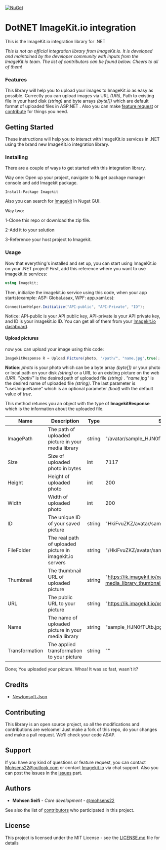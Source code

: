 [![NuGet](https://img.shields.io/nuget/v/imagekit.svg)]()
# DotNET ImageKit.io integration
This is the ImageKit.io integration library for .NET

*This is not an official integration library from ImageKit.io. It is developed and maintained by the developer community with inputs from the ImageKit.io team. The list of contributors can be found below. Cheers to all of them!*

### Features
This library will help you to upload your images to ImageKit.io as easy as possible. Currectly you can upload images  via URL *(URi)*, Path to existing file in your hard disk *(string)*  and byte arrays *(byte[])* which are default format of uploaded files in ASP.NET .
Also you can make [feature request](#support) or [contribute](#contributing) for things you need.

## Getting Started
These instructions will help you to interact with ImageKit.io services in .NET using the brand new ImageKit.io integration library.

### Installing
There are a couple of ways to get started with this integration library.

Way one:
Open up your project, navigate to Nuget package manager console and add Imagekit package.
```
Install-Package Imagekit
```
Also you can search for [Imagekit](https://www.nuget.org/packages/Imagekit) in Nuget GUI.

Way two:

1-Clone this repo or download the zip file.

2-Add it to your solution

3-Reference your host project to Imagekit.

### Usage
Now that everything's installed and set up, you can start using ImageKit.io on your .NET project!
First, add this reference where you want to use imagekit.io services:
```cs
using Imagekit;
```
Then, initialize the imagekit.io service using this code, when your app starts(example: ASP: Global.asax, WPF: app.xaml.cs): 
```cs
ConnectionHelper.Initialize("API-public", "API-Private", "ID");
```
Notice: API-public is your API public key, API-private is your API private key, and ID is your imagekit.io ID. You can get all of them from your [Imagekit.io dashboard](https://imagekit.io/dashboard).

#### Upload pictures
now you can upload your image using this code:
```cs
ImagekitResponse R = Upload.Picture(photo, "/path/", "name.jpg",true);
```
**Notice**: *photo* is your photo which can be a byte array *(byte[])* or your photo or local path on your disk *(string)* or a URL to an existing picture on the web *(URi)*. *"/path/"* is the desired path of uploaded file *(string)* . *"name.jpg"* is the desired name of uploaded file *(string)*. The last parameter is "useUniqueName" which is an optional parameter *(bool)* with the default value of *true*.

This method retunes you an object with the type of **ImagekitResponse** which is the information about the uploaded file.

| Name  | Description | Type | Sample output |
| ------------- | ------------- |------|------|
| ImagePath  | The path of uploaded picture in your media library  | string | "/avatar/sample_HJN0fTUtb.jpg" |
| Size  | Size of uploaded photo in bytes  | int | 7117 |
| Height  | Height of uploaded photo  | int | 200 |
| Width  | Width of uploaded photo  | int | 200 |
| ID  | The unique ID of your saved picture  | string | "HkiFvuZKZ/avatar/sample_HJN0fTUtb.jpg/original" |
| FileFolder  | The real path of uploaded picture in imagekit.io servers  | string | "/HkiFvuZKZ/avatar/sample_HJN0fTUtb.jpg/" |
| Thumbnail  | The thumbnail URL of uploaded picture  | string | "https://ik.imagekit.io/xeamo/tr:n-media_library_thumbnail/avatar/sample_HJN0fTUtb.jpg" |
| URL  | The public URL to your picture | string | "https://ik.imagekit.io/xeamo/avatar/sample_HJN0fTUtb.jpg" |
| Name  | The name of uploaded picture in your media library  | string | "sample_HJN0fTUtb.jpg" |
| Transformation  | The applied transformation to your picture  | string | "" |

Done; You uploaded your picture.
Whoa! It was so fast, wasn't it?

## Credits

* [Newtonsoft.Json](https://www.nuget.org/packages/Newtonsoft.Json/)

## Contributing

This library is an open source project, so all the modifications and contributions are welcome! Just make a fork of this repo, do your changes and make a pull request. We'll check your code ASAP.

## Support

If you have any kind of questions or feature request, you can contact [Mohsens22@outlook.com](mailto:Mohsens22@outlook.com) or contact [Imagekit.io](https://imagekit.io) via chat support.
Also you can post the issues in the [issues](https://github.com/imagekit-developer/dotnet-imagekit-integration/issues) part.

## Authors

* **Mohsen Seifi** - *Core development* - [@mohsens22](https://github.com/mohsens22)

See also the list of [contributors](https://github.com/imagekit-developer/dotnet-imagekit-integration/contributors) who participated in this project.

## License

This project is licensed under the MIT License - see the [LICENSE.md](LICENSE.md) file for details








